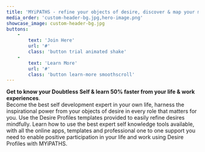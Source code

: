 ```yaml
---
title: 'MYiPATHS - refine your objects of desire, discover & map your most passionate goals from the inside out. '
media_order: 'custom-header-bg.jpg,hero-image.png'
showcase_image: custom-header-bg.jpg
buttons:
    -
        text: 'Join Here'
        url: '#'
        class: 'button trial animated shake'
    -
        text: 'Learn More'
        url: '#'
        class: 'button learn-more smoothscroll'
---
```


**Get to know your Doubtless Self & learn 50% faster from your life & work experiences**.<br>
Become the best self development expert in your own life, harness the inspirational power from your objects of desire in every role that matters for you. Use the Desire Profiles templates provided to easily refine desires mindfully. Learn how to use the best expert self knowledge tools available, with all the online apps, templates and professional one to one support you need to enable positive participation in your life and work using Desire Profiles with MYiPATHS.